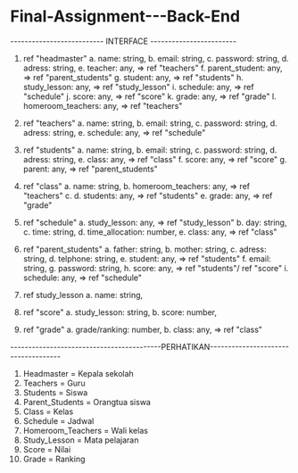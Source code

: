 # Final-Assignment---Back-End
-------------------------- INTERFACE ------------------------
1. ref "headmaster"
	a. name: string,
	b. email: string,
	c. password: string,
	d. adress: string,
	e. teacher: any,		=> ref "teachers"
	f. parent_student: any,		=> ref "parent_students"
	g. student: any,		=> ref "students"
	h. study_lesson: any,		=> ref "study_lesson"
	i. schedule: any,		=> ref "schedule"
	j. score: any,			=> ref "score"
	k. grade: any,			=> ref "grade"
	l. homeroom_teachers: any,	=> ref "teachers"

2. ref "teachers"
	a. name: string,
	b. email: string,
	c. password: string,
	d. adress: string,
	e. schedule: any,		=> ref "schedule"

3. ref "students"
	a. name: string,
	b. email: string,
	c. password: string,
	d. adress: string,
	e. class: any,			=> ref "class"
	f. score: any,			=> ref "score"
	g. parent: any, 		=> ref "parent_students"

4. ref "class"
	a. name: string,
	b. homeroom_teachers: any,	=> ref "teachers"
	c. 
	d. students: any,		=> ref "students"
	e. grade: any,			=> ref "grade"

5. ref "schedule"
	a. study_lesson: any,		=> ref "study_lesson"
	b. day: string,
	c. time: string,
	d. time_allocation: number,
	e. class: any,			=> ref "class"

6. ref "parent_students"
	a. father: string,
	b. mother: string,
	c. adress: string,
	d. telphone: string,
	e. student: any,		=> ref "students"
	f. email: string,
	g. password: string,
	h. score: any,			=> ref "students"/ ref "score"
	i. schedule: any,		=> ref "schedule"

7. ref study_lesson
	a. name: string,

8. ref "score"
	a. study_lesson: string,
	b. score: number,

9. ref "grade"
	a. grade/ranking: number,
	b. class: any,			=> ref "class"


------------------------------------------PERHATIKAN------------------------------------

1.  Headmaster		= Kepala sekolah
2.  Teachers 		= Guru
3.  Students		= Siswa
4.  Parent_Students	= Orangtua siswa
5.  Class		= Kelas
6.  Schedule		= Jadwal
7.  Homeroom_Teachers 	= Wali kelas
8.  Study_Lesson	= Mata pelajaran
9.  Score		= Nilai
10. Grade		= Ranking
